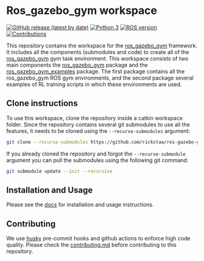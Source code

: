 # Ros\_gazebo\_gym workspace

[![GitHub release (latest by date)](https://img.shields.io/github/v/release/rickstaa/ros-gazebo-gym-ws)](https://github.com/rickstaa/panda-gazebo/releases)
[![Python 3](https://img.shields.io/badge/Python->=3.8-brightgreen)](https://www.python.org/)
[![ROS version](https://img.shields.io/badge/ROS%20versions-Noetic-brightgreen)](https://wiki.ros.org)
[![Contributions](https://img.shields.io/badge/contributions-welcome-brightgreen.svg)](https://github.com/rickstaa/ros-gazebo-gym/blob/noetic/contributing.md)

This repository contains the workspace for the [ros\_gazebo\_gym](https://github.com/rickstaa/ros-gazebo-gym) framework. It
includes all the components (submodules and code) to create
all of the [ros\_gazebo\_gym](https://github.com/rickstaa/ros-gazebo-gym) gym task environment. This workspace consists of two
main components the [ros\_gazebo\_gym](https://github.com/rickstaa/ros-gazebo-gym) package and the [ros\_gazebo\_gym\_examples](https://github.com/rickstaa/ros-gazebo-gym-examples) package. The first package contains all the ros\_gazebo\_gym ROS gym environments, and the second package several examples of RL training scripts in which these environments are used.

## Clone instructions

To use this workspace, clone the repository inside a catkin workspace folder. Since the repository contains several git submodules to use all the features, it needs to be cloned using the `--recurse-submodules` argument:

```bash
git clone --recurse-submodules https://github.com/rickstaa/ros-gazebo-gym-ws.git
```

If you already cloned the repository and forgot the `--recurse-submodule` argument you
can pull the submodules using the following git command:

```bash
git submodule update --init --recursive
```

## Installation and Usage

Please see the [docs](https://rickstaa.dev/ros-gazebo-gym/) for installation and usage instructions.

## Contributing

We use [husky](https://github.com/typicode/husky) pre-commit hooks and github actions to enforce high code quality. Please check the [contributing.md](https://github.com/rickstaa/ros-gazebo-gym/blob/noetic/contributing.md) before contributing to this repository.
